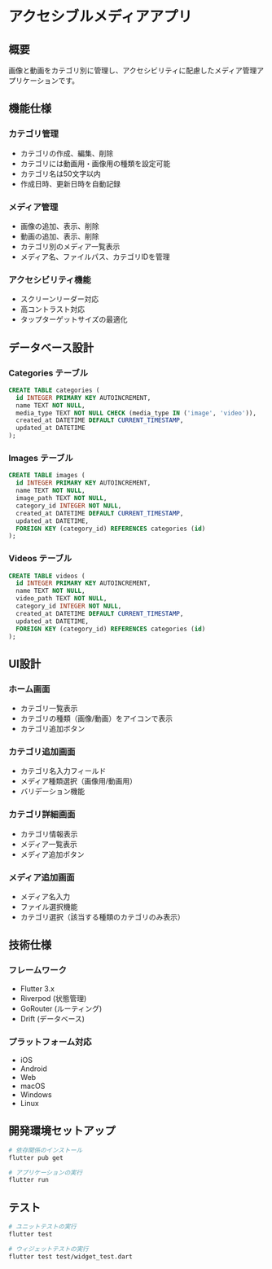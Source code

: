 # アクセシブルメディアアプリ

## 概要
画像と動画をカテゴリ別に管理し、アクセシビリティに配慮したメディア管理アプリケーションです。

## 機能仕様

### カテゴリ管理
- カテゴリの作成、編集、削除
- カテゴリには動画用・画像用の種類を設定可能
- カテゴリ名は50文字以内
- 作成日時、更新日時を自動記録

### メディア管理
- 画像の追加、表示、削除
- 動画の追加、表示、削除
- カテゴリ別のメディア一覧表示
- メディア名、ファイルパス、カテゴリIDを管理

### アクセシビリティ機能
- スクリーンリーダー対応
- 高コントラスト対応
- タップターゲットサイズの最適化

## データベース設計

### Categories テーブル
```sql
CREATE TABLE categories (
  id INTEGER PRIMARY KEY AUTOINCREMENT,
  name TEXT NOT NULL,
  media_type TEXT NOT NULL CHECK (media_type IN ('image', 'video')),
  created_at DATETIME DEFAULT CURRENT_TIMESTAMP,
  updated_at DATETIME
);
```

### Images テーブル
```sql
CREATE TABLE images (
  id INTEGER PRIMARY KEY AUTOINCREMENT,
  name TEXT NOT NULL,
  image_path TEXT NOT NULL,
  category_id INTEGER NOT NULL,
  created_at DATETIME DEFAULT CURRENT_TIMESTAMP,
  updated_at DATETIME,
  FOREIGN KEY (category_id) REFERENCES categories (id)
);
```

### Videos テーブル
```sql
CREATE TABLE videos (
  id INTEGER PRIMARY KEY AUTOINCREMENT,
  name TEXT NOT NULL,
  video_path TEXT NOT NULL,
  category_id INTEGER NOT NULL,
  created_at DATETIME DEFAULT CURRENT_TIMESTAMP,
  updated_at DATETIME,
  FOREIGN KEY (category_id) REFERENCES categories (id)
);
```

## UI設計

### ホーム画面
- カテゴリ一覧表示
- カテゴリの種類（画像/動画）をアイコンで表示
- カテゴリ追加ボタン

### カテゴリ追加画面
- カテゴリ名入力フィールド
- メディア種類選択（画像用/動画用）
- バリデーション機能

### カテゴリ詳細画面
- カテゴリ情報表示
- メディア一覧表示
- メディア追加ボタン

### メディア追加画面
- メディア名入力
- ファイル選択機能
- カテゴリ選択（該当する種類のカテゴリのみ表示）

## 技術仕様

### フレームワーク
- Flutter 3.x
- Riverpod (状態管理)
- GoRouter (ルーティング)
- Drift (データベース)

### プラットフォーム対応
- iOS
- Android
- Web
- macOS
- Windows
- Linux

## 開発環境セットアップ

```bash
# 依存関係のインストール
flutter pub get

# アプリケーションの実行
flutter run
```

## テスト

```bash
# ユニットテストの実行
flutter test

# ウィジェットテストの実行
flutter test test/widget_test.dart
```
